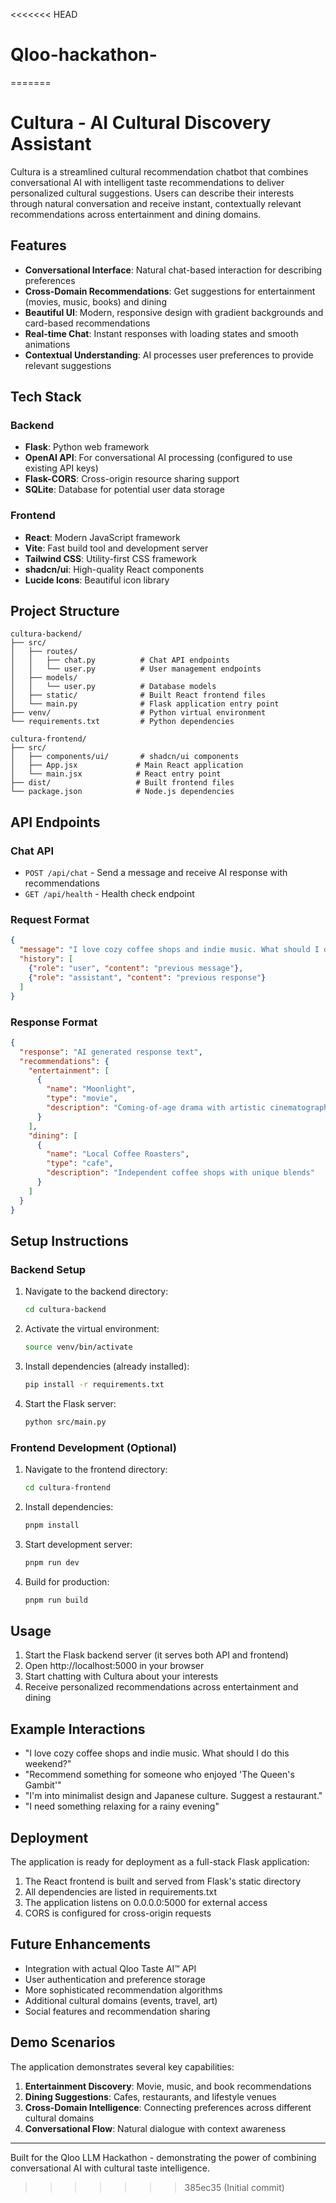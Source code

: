<<<<<<< HEAD
# Qloo-hackathon-
=======
# Cultura - AI Cultural Discovery Assistant

Cultura is a streamlined cultural recommendation chatbot that combines conversational AI with intelligent taste recommendations to deliver personalized cultural suggestions. Users can describe their interests through natural conversation and receive instant, contextually relevant recommendations across entertainment and dining domains.

## Features

- **Conversational Interface**: Natural chat-based interaction for describing preferences
- **Cross-Domain Recommendations**: Get suggestions for entertainment (movies, music, books) and dining
- **Beautiful UI**: Modern, responsive design with gradient backgrounds and card-based recommendations
- **Real-time Chat**: Instant responses with loading states and smooth animations
- **Contextual Understanding**: AI processes user preferences to provide relevant suggestions

## Tech Stack

### Backend
- **Flask**: Python web framework
- **OpenAI API**: For conversational AI processing (configured to use existing API keys)
- **Flask-CORS**: Cross-origin resource sharing support
- **SQLite**: Database for potential user data storage

### Frontend
- **React**: Modern JavaScript framework
- **Vite**: Fast build tool and development server
- **Tailwind CSS**: Utility-first CSS framework
- **shadcn/ui**: High-quality React components
- **Lucide Icons**: Beautiful icon library

## Project Structure

```
cultura-backend/
├── src/
│   ├── routes/
│   │   ├── chat.py          # Chat API endpoints
│   │   └── user.py          # User management endpoints
│   ├── models/
│   │   └── user.py          # Database models
│   ├── static/              # Built React frontend files
│   └── main.py              # Flask application entry point
├── venv/                    # Python virtual environment
└── requirements.txt         # Python dependencies

cultura-frontend/
├── src/
│   ├── components/ui/       # shadcn/ui components
│   ├── App.jsx             # Main React application
│   └── main.jsx            # React entry point
├── dist/                   # Built frontend files
└── package.json            # Node.js dependencies
```

## API Endpoints

### Chat API
- `POST /api/chat` - Send a message and receive AI response with recommendations
- `GET /api/health` - Health check endpoint

### Request Format
```json
{
  "message": "I love cozy coffee shops and indie music. What should I do this weekend?",
  "history": [
    {"role": "user", "content": "previous message"},
    {"role": "assistant", "content": "previous response"}
  ]
}
```

### Response Format
```json
{
  "response": "AI generated response text",
  "recommendations": {
    "entertainment": [
      {
        "name": "Moonlight",
        "type": "movie",
        "description": "Coming-of-age drama with artistic cinematography"
      }
    ],
    "dining": [
      {
        "name": "Local Coffee Roasters",
        "type": "cafe",
        "description": "Independent coffee shops with unique blends"
      }
    ]
  }
}
```

## Setup Instructions

### Backend Setup
1. Navigate to the backend directory:
   ```bash
   cd cultura-backend
   ```

2. Activate the virtual environment:
   ```bash
   source venv/bin/activate
   ```

3. Install dependencies (already installed):
   ```bash
   pip install -r requirements.txt
   ```

4. Start the Flask server:
   ```bash
   python src/main.py
   ```

### Frontend Development (Optional)
1. Navigate to the frontend directory:
   ```bash
   cd cultura-frontend
   ```

2. Install dependencies:
   ```bash
   pnpm install
   ```

3. Start development server:
   ```bash
   pnpm run dev
   ```

4. Build for production:
   ```bash
   pnpm run build
   ```

## Usage

1. Start the Flask backend server (it serves both API and frontend)
2. Open http://localhost:5000 in your browser
3. Start chatting with Cultura about your interests
4. Receive personalized recommendations across entertainment and dining

## Example Interactions

- "I love cozy coffee shops and indie music. What should I do this weekend?"
- "Recommend something for someone who enjoyed 'The Queen's Gambit'"
- "I'm into minimalist design and Japanese culture. Suggest a restaurant."
- "I need something relaxing for a rainy evening"

## Deployment

The application is ready for deployment as a full-stack Flask application:

1. The React frontend is built and served from Flask's static directory
2. All dependencies are listed in requirements.txt
3. The application listens on 0.0.0.0:5000 for external access
4. CORS is configured for cross-origin requests

## Future Enhancements

- Integration with actual Qloo Taste AI™ API
- User authentication and preference storage
- More sophisticated recommendation algorithms
- Additional cultural domains (events, travel, art)
- Social features and recommendation sharing

## Demo Scenarios

The application demonstrates several key capabilities:

1. **Entertainment Discovery**: Movie, music, and book recommendations
2. **Dining Suggestions**: Cafes, restaurants, and lifestyle venues
3. **Cross-Domain Intelligence**: Connecting preferences across different cultural domains
4. **Conversational Flow**: Natural dialogue with context awareness

---

Built for the Qloo LLM Hackathon - demonstrating the power of combining conversational AI with cultural taste intelligence.

>>>>>>> 385ec35 (Initial commit)
